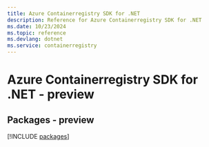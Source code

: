 ```yaml
---
title: Azure Containerregistry SDK for .NET
description: Reference for Azure Containerregistry SDK for .NET
ms.date: 10/23/2024
ms.topic: reference
ms.devlang: dotnet
ms.service: containerregistry
---
```

# Azure Containerregistry SDK for .NET - preview
## Packages - preview
[!INCLUDE [packages](containerregistry-index.md)]